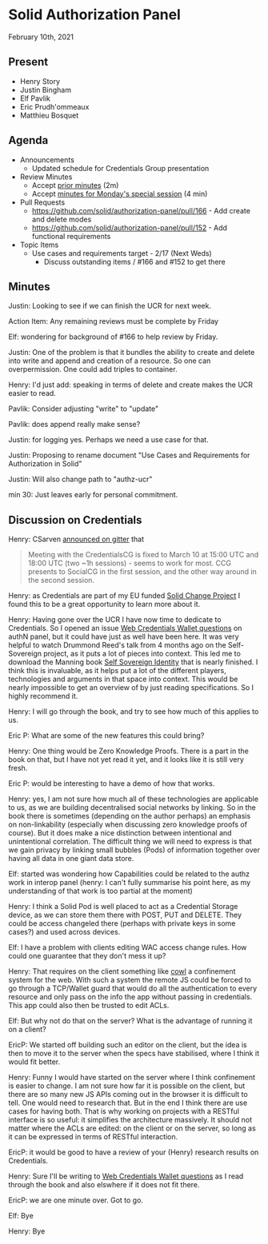 # Solid Authorization Panel
February 10th, 2021

## Present

* Henry Story
* Justin Bingham
* Elf Pavlik
* Eric Prudh'ommeaux
* Matthieu Bosquet

## Agenda

* Announcements
    * Updated schedule for Credentials Group presentation
* Review Minutes
    * Accept [prior minutes](https://github.com/solid/authorization-panel/pull/165/files?short_path=77842b3#diff-77842b35acf47a1c2030c48d0b1e6d626b9dc3c9e07d168d265815b1fdbd41f2) (2m)
    * Accept [minutes for Monday's special session](https://github.com/solid/authorization-panel/pull/167/files?short_path=e66d5b0#diff-e66d5b08e777fcb77d751f43b35a40f779e28776d19fde98601f334c1105e56a) (4 min)
* Pull Requests    
    *  https://github.com/solid/authorization-panel/pull/166 - Add create and delete modes
    *  https://github.com/solid/authorization-panel/pull/152 - Add functional requirements   
* Topic Items
    * Use cases and requirements target - 2/17 (Next Weds)
        * Discuss outstanding items / #166 and #152 to get there

## Minutes

Justin: Looking to see if we can finish the UCR for next week. 

Action Item: Any remaining reviews must be complete by Friday

Elf: wondering for background of #166 to help review by Friday.

Justin: One of the problem is that it bundles the ability to create and delete into write and append and creation of a resource. So one can overpermission. One could add triples to container. 

Henry: I'd just add: speaking in terms of delete and create makes the UCR easier to read.

Pavlik: Consider adjusting "write" to "update"

Pavlik: does append really make sense?

Justin: for logging yes. Perhaps we need a use case for that.

Justin: Proposing to rename document "Use Cases and Requirements for Authorization in Solid"

Justin: Will also change path to "authz-ucr"

min 30: 
  Just leaves early for personal commitment.

## Discussion on Credentials 

Henry: CSarven [announced on gitter](https://gitter.im/solid/specification?at=6022bab5063b6c68d54c658c) that 
> Meeting with the CredentialsCG is fixed to March 10 at 15:00 UTC and 18:00 UTC (two ~1h sessions) - seems to work for most. CCG presents to SocialCG in the first session, and the other way around in the second session.

Henry: as Credentials are part of my EU funded [Solid Change Project](https://nlnet.nl/project/SolidChange/) I found this to be a great opportunity to learn more about it. 

Henry: Having gone over the UCR I have now time to dedicate to Credentials. So I opened an issue [Web Credentials Wallet questions](https://github.com/solid/authentication-panel/issues/126) on authN panel, but it could have just as well have been here. It was very helpful to watch Drummond Reed's talk from 4 months ago on the Self-Sovereign project, as it puts a lot of pieces into context. This led me to download the Manning book [Self Sovereign Identity](https://www.manning.com/books/self-sovereign-identity) that is nearly finished. I think this is invaluable, as it helps put a lot of the different players, technologies and arguments in that space into context. This would be nearly impossible to get an overview of by just reading specifications. So I highly recommend it.

Henry: I will go through the book, and try to see how much of this applies to us. 

Eric P: What are some of the new features this could bring?

Henry: One thing would be Zero Knowledge Proofs. There is a part in the book on that, but I have not yet read it yet, and it looks like it is still very fresh. 

Eric P: would be interesting to have a demo of how that works.

Henry: yes, I am not sure how much all of these technologies are applicable to us, as we are building decentralised social networks by linking. So in the book there is sometimes (depending on the author perhaps) an emphasis on non-linkability (especially when discussing zero knowledge proofs of course). But it does make a nice distinction between intentional and unintentional correlation. The difficult thing we will need to express is that we gain privacy by linking small bubbles (Pods) of information together over having all data in one giant data store. 

Elf: started was wondering how Capabilities could be related to the authz work in interop panel (henry: I can't fully summarise his point here, as my understanding of that work is too partial at the moment)

Henry: I think a Solid Pod is well placed to act as a Credential Storage device, as we can store them there with POST, PUT and DELETE. They could be access changeled there (perhaps with private keys in some cases?) and used across devices. 

Elf: I have a problem with clients editing WAC access change rules. How could one guarantee that they don't mess it up?

Henry: That requires on the client something like [cowl](http://cowl.ws) a confinement system for the web. With such a system the remote JS could be forced to go through a TCP/Wallet guard that would do all the authentication to every resource and only pass on the info the app without passing in credentials. This app could also then be trusted to edit ACLs. 

Elf: But why not do that on the server? What is the advantage of running it on a client?

EricP: We started off building such an editor on the client, but the idea is then to move it to the server when the specs have stabilised, where I think it would fit better.

Henry: Funny I would have started on the server where I think confinement is easier to change. I am not sure how far it is possible on the client, but there are so many new JS APIs coming out in the browser it is difficult to tell. One would need to research that. But in the end I think there are use
cases for having both. That is why working on projects with a RESTful interface is so useful: it simplifies the architecture massively. It should not matter where the ACLs are edited: on the client or on the server, so long as it can be expressed in terms of RESTful interaction. 

EricP: it would be good to have a review of your (Henry) research results on Credentials.

Henry: Sure I'll be writing to [Web Credentials Wallet questions](https://github.com/solid/authentication-panel/issues/126) as I read through the book and also elswhere if it does not fit there.

EricP: we are one minute over. Got to go.

Elf: Bye

Henry: Bye

